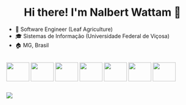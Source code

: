 <h1 align="center">
  Hi there! I'm Nalbert Wattam 👋
</h1>

- 🏬 Software Engineer (Leaf Agriculture)
- 🎓 Sistemas de Informação (Universidade Federal de Viçosa)
- 🏠 MG, Brasil

<div style="display: inline_block"><br>
  <img align="center" height="50" width="60" src="https://cdn.jsdelivr.net/gh/devicons/devicon/icons/java/java-original-wordmark.svg">
  <img align="center" height="50" width="60" src="https://cdn.jsdelivr.net/gh/devicons/devicon/icons/spring/spring-original-wordmark.svg">
  <img align="center" height="50" width="60" src="https://cdn.jsdelivr.net/gh/devicons/devicon/icons/python/python-original-wordmark.svg">
  <img align="center" height="50" width="60" src="https://cdn.jsdelivr.net/gh/devicons/devicon/icons/csharp/csharp-original.svg">
  <img align="center" height="50" width="60" src="https://cdn.jsdelivr.net/gh/devicons/devicon/icons/amazonwebservices/amazonwebservices-plain-wordmark.svg">
  <img align="center" height="50" width="60" src="https://cdn.jsdelivr.net/gh/devicons/devicon/icons/postgresql/postgresql-original-wordmark.svg">
  <img align="center" height="50" width="60" src="https://cdn.jsdelivr.net/gh/devicons/devicon/icons/mongodb/mongodb-original-wordmark.svg">
</div>
  
##
  
<div>
  <a href = "https://www.linkedin.com/in/nalberwattam/" target="_blank"><img src="https://img.shields.io/badge/-LinkedIn-%230077B5?style=for-the-badge&logo=linkedin&logoColor=white"></a>
</div>
